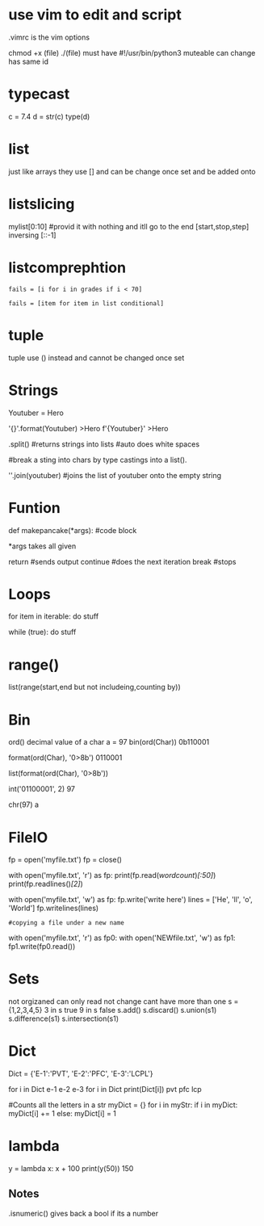 # use vim to edit and script
  .vimrc is the vim options

  chmod +x (file)
  ./(file) 
  must have 
  #!/usr/bin/python3
  muteable can change has same id

# typecast 
  c = 7.4 
  d = str(c)
  type(d)
  <class str>
  
# list
  just like arrays they use [] and can be change once set and be added onto
  
  # listslicing
  mylist[0:10] #provid it with nothing and itll go to the end
    [start,stop,step]     inversing [::-1]
  
  # listcomprephtion
    fails = [i for i in grades if i < 70]
                 
    fails = [item for item in list conditional]
                                      
  
# tuple
  tuple use () instead and cannot be changed once set 
  
# Strings
  Youtuber = Hero
  
  '{}'.format(Youtuber)
  \>Hero
  f'{Youtuber}'
  \>Hero
  
  .split() #returns strings into lists #auto does white spaces
  
  #break a sting into chars by type castings into a list().
 
  ''.join(youtuber) #joins the list of youtuber onto the empty string 
  
# Funtion
  def makepancake(*args):
    #code block
  
  *args takes all given 
  
  return #sends output
  continue #does the next iteration
  break #stops
  
# Loops
  for item in iterable:
    do stuff
  
  while (true):
    do stuff
  
# range()
  list(range(start,end but not includeing,counting by))
  
# Bin
  ord()
  decimal value of a char
  a = 97
 bin(ord(Char))
  0b110001
  
  format(ord(Char), '0>8b')
  0110001
  
  list(format(ord(Char), '0>8b'))
  
  int('01100001', 2)
  97
  
  chr(97) 
  a
  
# FileIO
  fp = open('myfile.txt')
  fp = close()
  
  with open('myfile.txt', 'r') as fp:
    print(fp.read(*wordcount*)*[:50]*)
    print(fp.readlines()*[2]*)
  
  
  with open('myfile.txt', 'w') as fp:
    fp.write('write here')
    lines = ['He', 'll', 'o', 'World']
    fp.writelines(lines)
   
    #copying a file under a new name
  
  with open('myfile.txt', 'r') as fp0:
    with open('NEWfile.txt', 'w') as fp1:
      fp1.write(fp0.read())  
# Sets
  not orgizaned 
  can only read not change
  cant have more than one
  s = {1,2,3,4,5}
  3 in s 
    true
  9 in s
    false
  s.add()
  s.discard()
  s.union(s1)
  s.difference(s1)
  s.intersection(s1)
  
# Dict
  Dict = {'E-1':'PVT', 'E-2':'PFC', 'E-3':'LCPL'}
  
  for i in Dict
  e-1
  e-2
  e-3
  for i in Dict
    print(Dict[i])
  pvt
  pfc
  lcp
  
  #Counts all the letters in a str
  myDict = {}
  for i in myStr:
    if i in myDict:
        myDict[i] += 1
    else:
        myDict[i] = 1
# lambda
  y = lambda x: x + 100
  print(y(50))
    150
  
  
  
  
  
  
  
  
  
## Notes
  .isnumeric() gives back a bool if its a number
